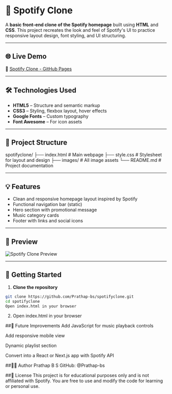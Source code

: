 # 🎵 Spotify Clone

A **basic front-end clone of the Spotify homepage** built using **HTML** and **CSS**. This project recreates the look and feel of Spotify's UI to practice responsive layout design, font styling, and UI structuring.

---

## 🌐 Live Demo

🔗 [Spotify Clone - GitHub Pages](https://prathap-bs.github.io/spotifyclone/)

---

## 🛠️ Technologies Used

- **HTML5** – Structure and semantic markup  
- **CSS3** – Styling, flexbox layout, hover effects  
- **Google Fonts** – Custom typography  
- **Font Awesome** – For icon assets

---

## 📁 Project Structure

spotifyclone/
├── index.html # Main webpage
├── style.css # Stylesheet for layout and design
├── images/ # All image assets
└── README.md # Project documentation


---

## 💡 Features

- Clean and responsive homepage layout inspired by Spotify
- Functional navigation bar (static)
- Hero section with promotional message
- Music category cards
- Footer with links and social icons

---

## 📸 Preview

<!-- Add image link below if you have a screenshot -->
![Spotify Clone Preview](https://raw.githubusercontent.com/Prathap-bs/spotifyclone/main/preview.png)

---

## 🚀 Getting Started

1. **Clone the repository**

```bash
git clone https://github.com/Prathap-bs/spotifyclone.git
cd spotifyclone
Open index.html in your browser

```

2. Open index.html in your browser



##📌 Future Improvements
Add JavaScript for music playback controls

Add responsive mobile view

Dynamic playlist section

Convert into a React or Next.js app with Spotify API

##🙋‍♂️ Author
Prathap B S
GitHub: @Prathap-bs

##📝 License
This project is for educational purposes only and is not affiliated with Spotify. You are free to use and modify the code for learning or personal use.


